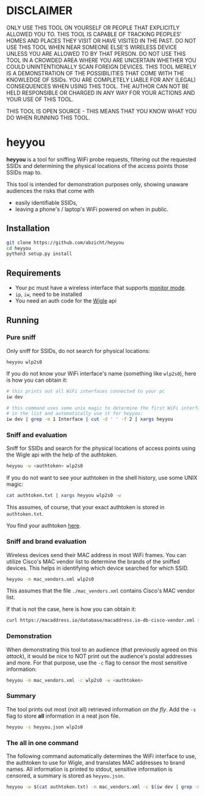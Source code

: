 # DISCLAIMER
ONLY USE THIS TOOL ON YOURSELF OR PEOPLE THAT EXPLICITLY ALLOWED
YOU TO. THIS TOOL IS CAPABLE OF TRACKING PEOPLES' HOMES AND PLACES
THEY VISIT OR HAVE VISITED IN THE PAST.
DO NOT USE THIS TOOL WHEN NEAR SOMEONE ELSE'S WIRELESS DEVICE UNLESS
YOU ARE ALLOWED TO BY THAT PERSON.
DO NOT USE THIS TOOL IN A CROWDED AREA WHERE YOU ARE UNCERTAIN WHETHER
YOU COULD UNINTENTIONALLY SCAN FOREIGN DEVICES.
THIS TOOL MERELY IS A DEMONSTRATION OF THE POSSIBILITIES THAT COME WITH
THE KNOWLEDGE OF SSIDs.
YOU ARE COMPLETELY LIABLE FOR ANY (LEGAL) CONSEQUENCES WHEN USING THIS TOOL.
THE AUTHOR CAN NOT BE HELD RESPONSIBLE OR CHARGED IN ANY WAY FOR YOUR ACTIONS AND
YOUR USE OF THIS TOOL. 

THIS TOOL IS OPEN SOURCE - THIS MEANS THAT YOU KNOW WHAT YOU DO WHEN RUNNING
THIS TOOL.

# heyyou
__heyyou__ is a tool for sniffing WiFi probe requests, filtering out
the requested SSIDs and determining the physical locations of the access points
those SSIDs map to.

This tool is intended for demonstration purposes only, showing unaware audiences the risks
that come with

* easily identifiable SSIDs,
* leaving a phone's / laptop's WiFi powered on when in public.


## Installation

```bash
git clone https://github.com/abzicht/heyyou
cd heyyou
python3 setup.py install
```

## Requirements
* Your pc must have a wireless interface that supports [monitor mode](https://en.wikipedia.org/wiki/Monitor_mode).
* `ip`, `iw`, need to be installed
* You need an auth code for the [Wigle](https://wigle.net) api

## Running

### Pure sniff
Only sniff for SSIDs, do not search for physical locations:

```
heyyou wlp2s0
```

If you do not know your WiFi interface's name (something like `wlp2s0`), here is how you can obtain it:
```bash
# this prints out all WiFi interfaces connected to your pc
iw dev

# this command uses some unix magic to determine the first WiFi interface
# in the list and automatically use it for heyyou:
iw dev | grep -m 1 Interface | cut -d ' ' -f 2 | xargs heyyou
```

### Sniff and evaluation
Sniff for SSIDs and search for the physical locations of access points using the Wigle api with the help
of the authtoken.

```bash
heyyou -w <authtoken> wlp2s0
```

If you do not want to see your authtoken in the shell history, use some UNIX magic:

```bash
cat authtoken.txt | xargs heyyou wlp2s0 -w
```
This assumes, of course, that your exact authtoken is stored in `authtoken.txt`.

You find your authtoken [here](https://wigle.net/account).

### Sniff and brand evaluation
Wireless devices send their MAC address in most WiFi frames. You can utilize Cisco's MAC vendor list to
determine the brands of the sniffed devices. This helps in identifying which device searched for which SSID.

```bash
heyyou -m mac_vendors.xml wlp2s0
```

This assumes that the file `./mac_vendors.xml` contains Cisco's MAC vendor list.

If that is not the case, here is how you can obtain it:

```bash
curl https://macaddress.io/database/macaddress.io-db-cisco-vendor.xml > ./mac_vendors.xml
```

### Demonstration
When demonstrating this tool to an audience (that previously agreed on this _attack_), it would
be nice to NOT print out the audience's postal addresses and more. For that purpose, use the `-c` flag
to censor the most sensitive information:

```bash
heyyou -m mac_vendors.xml -c wlp2s0 -w <authtoken>
```

### Summary
The tool prints out most (not all) retrieved information _on the fly_. Add the `-s` flag to store __all__ information
in a neat json file.
```bash
heyyou -s heyyou.json wlp2s0
```

### The all in one command

The following command automatically determines the WiFi interface to use, the authtoken to use for Wigle,
and translates MAC addresses to brand names. All information is printed to stdout, sensitive information
is censored, a summary is stored as `heyyou.json`.
```bash
heyyou -w $(cat authtoken.txt) -m mac_vendors.xml -c $(iw dev | grep -m 1 Interface | cut -d ' ' -f 2) -s heyyou.json
```
